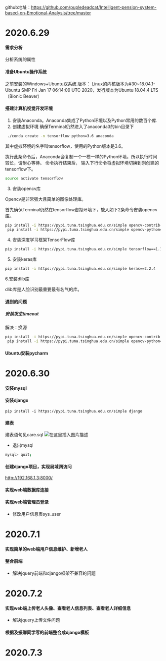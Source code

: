 
github地址：https://github.com/pupledeadcat/Intelligent-pension-system-based-on-Emotional-Analysis/tree/master
# 2020.6.29
#### 需求分析
分析系统的属性
#### 准备Ubuntu操作系统
之前安装的Windows+Ubuntu双系统
版本：
Linux的内核版本为#30~18.04.1-Ubuntu SMP Fri Jan 17 06:14:09 UTC 2020，发行版本为Ubuntu 18.04.4 LTS（Bionic Beaver）
#### 搭建计算机视觉开发环境
1. 安装Anaconda。Anaconda集成了Python环境以及Python常用的数百个库.
2. 创建虚拟环境
确保Terminal仍然进入了anaconda3的bin目录下
```bash
 ./conda create -n tensorflow python=3.6 anaconda
```
其中虚拟环境的名字叫tensorflow，使用的Python版本是3.6。

执行此条命令后，Anaconda会复制一个一模一样的Python环境，所以执行时间较长，请耐心等待。
命令执行结束后， 输入下行命令将虚拟环境切换到刚创建的tensorflow下。

```bash
source activate tensorflow
```



3. 安装opencv库

Opencv是非常强大且简单的图像处理库。

首先确保Terminal仍然在tensorflow虚拟环境下，敲入如下2条命令安装opencv库。

```bash
pip install -i https://pypi.tuna.tsinghua.edu.cn/simple opencv-contrib-python==3.4.4.19
 pip install -i https://pypi.tuna.tsinghua.edu.cn/simple opencv-python==3.4.4.19
```
4. 安装深度学习框架TensorFlow库

```bash
pip install -i https://pypi.tuna.tsinghua.edu.cn/simple tensorflow==1.12.0
```
5. 安装keras库

```bash
pip install -i https://pypi.tuna.tsinghua.edu.cn/simple keras==2.2.4

```
6.安装dlib库

dlib库是人脸识别最重要最有名气的库。



#### 遇到的问题
#####  安装发生timeout
解决：换源
```bash
pip install -i https://pypi.tuna.tsinghua.edu.cn/simple opencv-contrib-python==3.4.4.19
 pip install -i https://pypi.tuna.tsinghua.edu.cn/simple opencv-python==3.4.4.19
```
#### Ubuntu安装pycharm
# 2020.6.30
#### 安装mysql
#### 安装django

```
pip install -i https://pypi.tuna.tsinghua.edu.cn/simple django
```
#### 建表
建表语句见care.sql
![在这里插入图片描述](https://img-blog.csdnimg.cn/20200630145233103.png)

- 退出mysql

```bash
mysql> quit;
```
#### 创建django项目，实现局域网访问
http://192.168.1.3:8000/
#### 实现web端数据库连接
#### 实现web端管理员登录
- 修改用户信息表sys_user
# 2020.7.1
#### 实现简单的web端用户信息维护、新增老人
####  整合前端
- 解决jquery前端和django框架不兼容的问题
# 2020.7.2
#### 实现web端上传老人头像、查看老人信息列表、查看老人详细信息
- 解决jquery上传文件问题
#### 根据及振卿同学写的前端整合成django模板
# 2020.7.3
